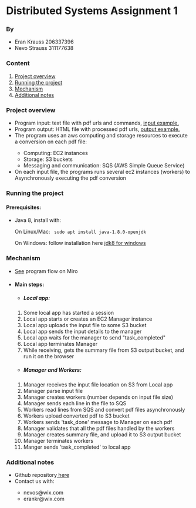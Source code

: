 <h1>Distributed Systems Assignment 1</h1>

<h3>By</h3>
<ul>
<li>Eran Krauss 206337396</li>
<li>Nevo Strauss 311177638</li>
</ul>

<div> 
<h3>Content</h3>
<ol>
<li><a href="#po"> Project overview </a></li>
<li><a href="##run"> Running the project </a></li>
<li><a href="##mech"> Mechanism </a></li>
<li><a href="##add"> Additional notes</a></li>
</ol>
</div>

<div id="#po">
<h3 id="po">Project overview</h3>
<ul>
<li>Program input: text file with pdf urls and commands, <a href="input.txt">input example.</a></li>
<li>Program output: HTML file with processed pdf urls, <a href="htmlSummary.html">output example.</a></li>
<li>The program uses an aws computing and storage resources to execute a conversion on each pdf file:</li>
<ul>
<li>Computing: EC2 instances</li>
<li>Storage: S3 buckets </li>
<li>Messaging and communication: SQS (AWS Simple Queue Service) </li>
</ul>
<li>On each input file, the programs runs several ec2 instances (workers) to Asynchronously executing the pdf conversion</li>
</ul>
</div>

<div id="#run">
<h3>Running the project</h3>
<h4>Prerequisites:</h4>
<ul>
<li>Java 8, install with:</li>
<p>On Linux/Mac: <code> sudo apt install java-1.8.0-openjdk</code>
<p>On Windows: follow installation here <a href="https://openjdk.java.net/install/">jdk8 for windows</a></p>
</ul>
</div>

<div id="#mech">
<h3>Mechanism</h3>
<ul>
<li><a href="https://miro.com/welcomeonboard/YUpNSUM5U2pIQVpqcHBTSENEYVBjS2VsbGdTWWs4RU14cjA3SGo4eXMzakZ0Z3Bab0xSVXhQUEU3TnozRmNqenwzNDU4NzY0NTE0MTYyMTU3MzYy?invite_link_id=826418044872">See</a> program flow on Miro</li>
<li><h4>Main steps:</h4></li>
<ul>
<li><h5>Local app:</h5></li>
</ul>
<ol>
<li>Some local app has started a session</li>
<li>Local app starts or creates an EC2 Manager instance</li>
<li>Local app uploads the input file to some S3 bucket</li>
<li>Local app sends the input details to the manager</li>
<li>Local app waits for the manager to send "task_completed"</li>
<li>Local app terminates Manager</li>
<li>While receiving, gets the summary file from S3 output bucket, and run it on the browser</li>
</ol>

<ul>
<li><h5>Manager and Workers:</h5></li>
</ul>
<ol>
<li>Manager receives the input file location on S3 from Local app</li>
<li>Manager parse input file</li>
<li>Manager creates workers (number depends on input file size)</li>
<li>Manager sends each line in the file to SQS </li>
<li>Workers read lines from SQS and convert pdf files asynchronously</li>
<li>Workers upload converted pdf to S3 bucket </li>
<li>Workers sends 'task_done' message to Manager on each pdf</li>
<li>Manager validates that all the pdf files handled by the workers</li>
<li>Manager creates summary file, and upload it to S3 output bucket</li>
<li>Manager terminates workers</li>
<li>Manger sends 'task_completed' to local app</li>
</ol>



</ul>
</div>



<div id="#add">
<h3>Additional notes</h3>
<ul>
<li>Github repository<a href="https://github.com/NevoStrauss/DistributedSystems"> here</a></li>
<li>Contact us with:</li>
<ul>
<li>nevos@wix.com</li>
<li>erankr@wix.com</li>
</ul>
</ul>
</div>
